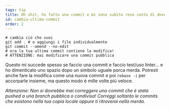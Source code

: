 ```yaml
---
tags: tip
title: Oh shit, ho fatto una commit e mi sono subito reso conto di dover fare un piccolo cambiamento!
id: cambia-ultima-commit
order: 2
---
```


```git
# cambia ció che vuoi
git add . # o aggiungi i file individualmente 
git commit --amend --no-edit
# ora la tua ultima commit contiene la modifica!
# ATTENZIONE: mai modificare una commit pubblica
```

Questo mi succede spesso se faccio una commit e faccio test/uso linter... e ho dimenticato uno spazio dopo un simbolo uguale porca merda. Potresti anche fare la modifica come una nuova commit e poi `rebase -i` per accorparle insieme, ma questo modo è mille volte piú veloce.

*Attenzione: Non si dovrebbe mai correggere una commit che è stata pushed a una branch pubblica o condivisa! Correggi soltanto le commits che esistono nella tua copia locale oppure ti ritroverai nella merda.*
